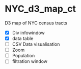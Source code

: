 # NYC_d3_map_ct
D3 map of NYC census tracts


- [x] Div infowindow
- [x] data table
- [ ] CSV Data visualisation
- [ ] Zoom
- [ ] Population
- [ ] filtration window
